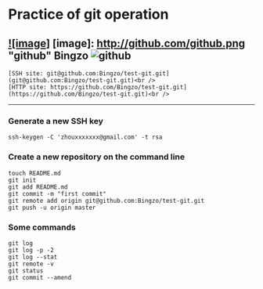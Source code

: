 Practice of git operation
==================================
[![image]](http://www.github.com/)
[image]: http://github.com/github.png "github" Bingzo
![github](https://github.global.ssl.fastly.net/images/modules/open_graph/github-logo.png)
----------------------------------
    [SSH site: git@github.com:Bingzo/test-git.git](git@github.com:Bingzo/test-git.git)<br />
    [HTTP site: https://github.com/Bingzo/test-git.git](https://github.com/Bingzo/test-git.git)<br />
----------------------------------

### Generate a new SSH key
    ssh-keygen -C 'zhouxxxxxxx@gmail.com' -t rsa 

### Create a new repository on the command line
    touch README.md
    git init
    git add README.md
    git commit -m "first commit"
    git remote add origin git@github.com:Bingzo/test-git.git
    git push -u origin master
### Some commands
    git log
    git log -p -2
    git log --stat
    git remote -v
    git status
    git commit --amend
